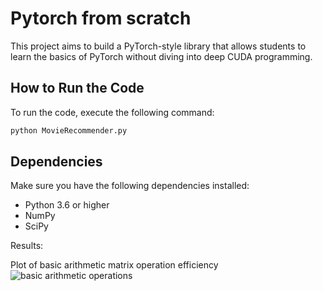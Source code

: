 # Pytorch from scratch

This project aims to build a PyTorch-style library that allows students to learn the basics of PyTorch without diving into deep CUDA programming.

## How to Run the Code

To run the code, execute the following command:

```bash
python MovieRecommender.py
```

## Dependencies

Make sure you have the following dependencies installed:

- Python 3.6 or higher
- NumPy
- SciPy

Results:

Plot of basic arithmetic matrix operation efficiency
![basic arithmetic operations](https://github.com/ajobi-uhc/pytorch-from-scratch/blob/plots_final/addition_operation_performance_comparison.png?raw=true)




